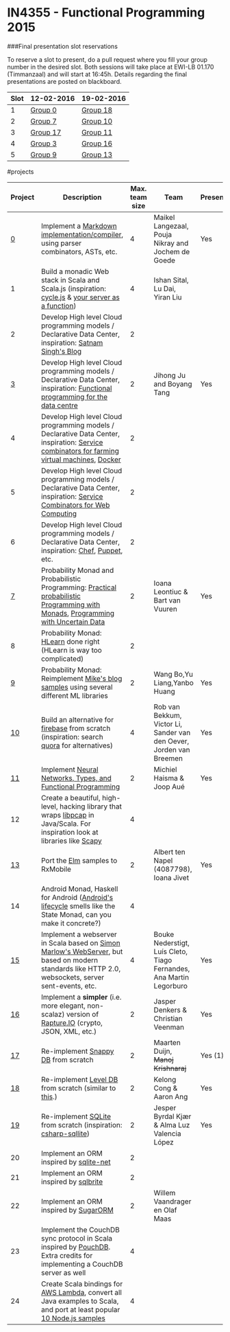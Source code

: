 # IN4355 - Functional Programming 2015


###Final presentation slot reservations

To reserve a slot to present, do a pull request where you fill your group number in the desired slot. Both sessions will take place at EWI-LB 01.170 (Timmanzaal) and will start at 16:45h. Details regarding the final presentations are posted on blackboard.



| Slot |  12-02-2016 | 19-02-2016 |
| --- | --- | --- |
| 1 | [Group 0](https://github.com/fptudelft/MarkdownCompiler) | [Group 18](https://github.com/fptudelft/lsm-hs)       |
| 2 | [Group 7](https://github.com/fptudelft/ProbabilisticMonads) | [Group 10](https://github.com/fptudelft/AlternativeFirebase)       |
| 3 | [Group 17](https://github.com/mjduijn/AlternativeSnappyDB) | [Group 11](https://github.com/fptudelft/NeuralNetworksFP)       |
| 4 | [Group 3](https://github.com/fptudelft/DeclarativeDataCenter) | [Group 16](https://github.com/fptudelft/AlternativeRapture.IO)       |
| 5 | [Group 9](https://github.com/fptudelft/MachineLearningSamples) | [Group 13](https://github.com/fptudelft/ElmSamples) |


#projects

| Project | Description | Max. team size | Team | Presenting? | timeslot |
| ------- | ----------- | -------------- | ---- | ----------- | ----- |
| [0](https://github.com/fptudelft/MarkdownCompiler) | Implement a [Markdown implementation/compiler](http://research.microsoft.com/en-us/um/people/daan/madoko/doc/reference.html), using parser combinators, ASTs, etc. | 4 | Maikel Langezaal, Pouja Nikray and Jochem de Goede  | Yes | 12:10 - 12:15 |
| 1 | Build a monadic Web stack in Scala and Scala.js (inspiration: [cycle.js](http://cycle.js.org/) & [your server as a function](http://dl.acm.org/citation.cfm?id=2525538)) | 4 | Ishan Sital, Lu Dai, Yiran Liu| | - |
| 2 | Develop High level Cloud programming models / Declarative Data Center, inspiration: [Satnam Singh's Blog](http://blog.raintown.org/) | 2 |  | | - |
| [3](https://github.com/fptudelft/DeclarativeDataCenter) | Develop High level Cloud programming models / Declarative Data Center, inspiration: [Functional programming for the data centre](http://research.microsoft.com/en-us/um/people/simonpj/papers/parallel/epstein-thesis.pdf) | 2 | Jihong Ju and Boyang Tang | Yes | 14:40 - 14:55 |
| 4 | Develop High level Cloud programming models / Declarative Data Center, inspiration: [Service combinators for farming virtual machines](http://research.microsoft.com/pubs/70522/tr-2007-165.pdf), [Docker](https://www.docker.com/) | 2 |  | | - |
| 5 | Develop High level Cloud programming models / Declarative Data Center, inspiration: [Service Combinators for Web Computing](http://citeseerx.ist.psu.edu/viewdoc/download?doi=10.1.1.165.8408&rep=rep1&type=pdf) | 2 |  | | - | 
| 6 | Develop High level Cloud programming models / Declarative Data Center, inspiration: [Chef](https://www.chef.io/), [Puppet](https://github.com/puppetlabs/puppet), etc. | 2 |  | | - | 
| [7](https://github.com/fptudelft/ProbabilisticMonads) | Probability Monad and Probabilistic Programming: [Practical probabilistic Programming with Monads](http://dl.acm.org/citation.cfm?id=2804317), [Programming with Uncertain Data](http://www.cs.utexas.edu/users/mckinley/papers/bornholt-honors-2013.pdf) | 2 | Ioana Leontiuc & Bart van Vuuren | Yes | 10:30 - 10:45 | 
| 8 | Probability Monad: [HLearn](https://izbicki.me/public/papers/tfp2013-hlearn-a-machine-learning-library-for-haskell.pdf) done right (HLearn is way too complicated) | 2 |  | | - |
| [9](https://github.com/fptudelft/MachineLearningSamples) | Probability Monad: Reimplement [Mike's blog samples](https://xyclade.github.io/MachineLearning/)  using several different ML libraries| 2 | Wang Bo,Yu Liang,Yanbo Huang| Yes | 13:00 - 13:15 |
| [10](https://github.com/fptudelft/AlternativeFirebase) | Build an alternative for [firebase](https://www.firebase.com/) from scratch (inspiration: search [quora](https://www.quora.com/) for alternatives) | 4 |  Rob van Bekkum, Victor Li, Sander van den Oever, Jorden van Breemen | Yes | 13:20 - 13:35 |
| [11](https://github.com/fptudelft/NeuralNetworksFP) | Implement [Neural Networks, Types, and Functional Programming](http://colah.github.io/posts/2015-09-NN-Types-FP/) | 2 | Michiel Haisma & Joop Aué | Yes | 10:50 - 11:05 | 
| 12 | Create a beautiful, high-level, hacking library that wraps [libpcap](http://sourceforge.net/projects/libpcap/) in Java/Scala. For inspiration look at libraries like [Scapy](http://www.secdev.org/projects/scapy/) | 4 |  | | - |
| [13](https://github.com/fptudelft/ElmSamples) | Port the [Elm](http://elm-lang.org/) samples to RxMobile | 2 | Albert ten Napel (4087798), Ioana Jivet  | Yes | 14:00 - 14:15 | 
| 14 | Android Monad, Haskell for Android ([Android's lifecycle](http://blog.getprismatic.com/android-state-saving/) smells like the State Monad, can you make it concrete?) | 4 |  | | - |
| [15](https://github.com/fptudelft/MarlowsWebServer) | Implement a webserver in Scala based on [Simon Marlow's WebServer](http://community.haskell.org/~simonmar/papers/web-server-jfp.pdf), but based on modern standards like HTTP 2.0, websockets, server sent-events, etc. | 4 | Bouke Nederstigt, Luís Cleto, Tiago Fernandes, Ana Martin Legorburo | Yes | 11:10 - 11:25 | 
| [16](https://github.com/fptudelft/AlternativeRapture.IO) | Implement a **simpler** (i.e. more elegant, non-scalaz) version of [Rapture.IO](http://rapture.io/) (crypto, JSON, XML, etc.) | 2 | Jasper Denkers & Christian Veenman | Yes | 13:40 - 13:55 | 
| [17](https://github.com/mjduijn/AlternativeSnappyDB) | Re-implement [Snappy DB](http://www.snappydb.com/) from scratch | 2 | Maarten Duijn, ~~Manoj Krishnaraj~~ | Yes (1) | 11:30 - 11:45 |
| [18](https://github.com/fptudelft/lsm-hs) | Re-implement [Level DB](http://leveldb.org/) from scratch (similar to [this](https://github.com/dain/leveldb).) | 2 | Kelong Cong & Aaron Ang | Yes | 11:50 - 12:05 | 
| [19](https://github.com/fptudelft/AlternativeSQLite) | Re-implement [SQLite](https://www.sqlite.org/) from scratch (inspiration: [csharp-sqllite](https://code.google.com/p/csharp-sqlite/)) | 2 | Jesper Byrdal Kjær & Alma Luz Valencia López | Yes | 14:20 - 14:35 | 
| 20 | Implement an ORM inspired by [sqlite-net](https://github.com/praeclarum/sqlite-net) | 2 |  | | - |
| 21 | Implement an ORM inspired by [sqlbrite](https://github.com/square/sqlbrite) | 2 |  | | - | 
| 22 | Implement an ORM inspired by [SugarORM](http://satyan.github.io/sugar/) | 2 | Willem Vaandrager en Olaf Maas  | | - |
| 23 | Implement the CouchDB sync protocol in Scala inspired by [PouchDB](http://pouchdb.com/). Extra credits for implementing a CouchDB server as well  | 4 |  | | - |
| 24 | Create Scala bindings for [AWS Lambda](https://docs.aws.amazon.com/lambda/latest/dg/current-supported-versions.html), convert all Java examples to Scala, and port at least popular [10 Node.js samples](http://lmgtfy.com/?q=node.js+samples)  | 4 |  | | - |

